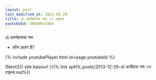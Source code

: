 ```yaml
---
layout: post
last_modified_at: 2021-03-29
title: ॐ अस्नेहनाया नमः ११ टाइम्स
youtubeId: U9EQ6RoCNG4
---
```

 
 
 ॐ अस्नेहनाया नमः  
 
 -  कौन अलग है? 
 
  
 
  
 
 
 
 
 
 


{% include youtubePlayer.html id=page.youtubeId %}
 
[Next]({{ site.baseurl }}{% link  split1/_posts/2013-12-29-ॐ अजीठया नमः ११ टाइम्स.md%})
 
